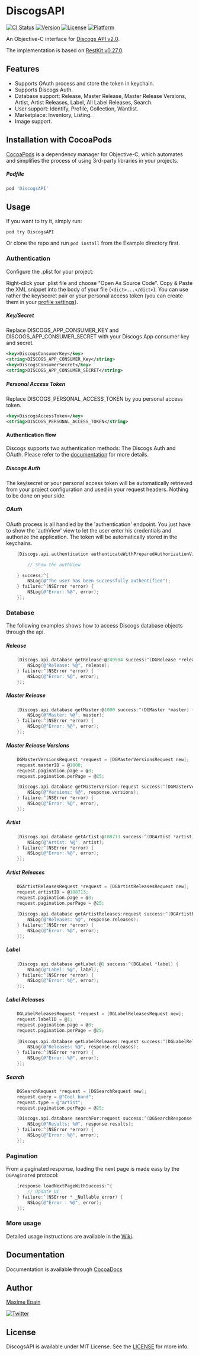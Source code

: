 # DiscogsAPI

[![CI Status](http://img.shields.io/travis/maxep/DiscogsAPI.svg?style=flat)](https://travis-ci.org/maxep/DiscogsAPI)
[![Version](https://img.shields.io/cocoapods/v/DiscogsAPI.svg?style=flat)](http://cocoadocs.org/docsets/DiscogsAPI)
[![License](https://img.shields.io/cocoapods/l/DiscogsAPI.svg?style=flat)](http://cocoadocs.org/docsets/DiscogsAPI)
[![Platform](https://img.shields.io/cocoapods/p/DiscogsAPI.svg?style=flat)](http://cocoadocs.org/docsets/DiscogsAPI)

An Objective-C interface for [Discogs API v2.0](http://www.discogs.com/developers/).

The implementation is based on [RestKit v0.27.0](https://github.com/RestKit/RestKit).

## Features
- Supports OAuth process and store the token in keychain.
- Supports Discogs Auth.
- Database support: Release, Master Release, Master Release Versions, Artist, Artist Releases, Label, All Label Releases, Search.
- User support: Identify, Profile, Collection, Wantlist.
- Marketplace: Inventory, Listing.
- Image support.

## Installation with CocoaPods

[CocoaPods](http://cocoapods.org) is a dependency manager for Objective-C, which automates and simplifies the process of using 3rd-party libraries in your projects.

##### Podfile

```ruby
pod 'DiscogsAPI'
```

## Usage

If you want to try it, simply run:

```
pod try DiscogsAPI
```
Or clone the repo and run ```pod install``` from the Example directory first.

### Authentication

Configure the .plist for your project:

Right-click your .plist file and choose "Open As Source Code".
Copy & Paste the XML snippet into the body of your file (`<dict>...</dict>`). You can use rather the key/secret pair or your personal access token (you can create them in your [profile settings](https://www.discogs.com/settings/developers)).

##### Key/Secret

Replace DISCOGS_APP_CONSUMER_KEY and DISCOGS_APP_CONSUMER_SECRET with your Discogs App consumer key and secret. 

```xml
<key>DiscogsConsumerKey</key>
<string>DISCOGS_APP_CONSUMER_Key</string>
<key>DiscogsConsumerSecret</key>
<string>DISCOGS_APP_CONSUMER_SECRET</string>
```

##### Personal Access Token

Replace DISCOGS_PERSONAL_ACCESS_TOKEN by you personal access token. 

```xml
<key>DiscogsAccessToken</key>
<string>DISCOGS_PERSONAL_ACCESS_TOKEN</string>
```
#### Authentication flow

Discogs supports two authentication methods: The Discogs Auth and OAuth. Please refer to the [documentation](http://www.discogs.com/developers/#page:authentication) for more details.

##### Discogs Auth

The key/secret or your personal access token will be automatically retrieved from your project configuration and used in your request headers. Nothing to be done on your side.

##### OAuth

OAuth process is all handled by the 'authentication' endpoint. You just have to show the 'authView' view to let the user enter his credentials and authorize the application. The token will be automatically stored in the keychains.

```objective-c
    [Discogs.api.authentication authenticateWithPreparedAuthorizationViewHandler:^(UIView *authView) {

        // Show the authView

    } success:^{
        NSLog(@"The user has been successfully authentified");
    } failure:^(NSError *error) {
        NSLog(@"Error: %@", error);
    }];
```

### Database

The following examples shows how to access Discogs database objects through the api.

##### Release

```objective-c
    [Discogs.api.database getRelease:@249504 success:^(DGRelease *release) {
        NSLog(@"Release: %@", release);
    } failure:^(NSError *error) {
        NSLog(@"Error: %@", error);
    }];
```

##### Master Release

```objective-c
    [Discogs.api.database getMaster:@1000 success:^(DGMaster *master) {
        NSLog(@"Master: %@", master);
    } failure:^(NSError *error) {
        NSLog(@"Error: %@", error);
    }];
```
##### Master Release Versions

```objective-c
    DGMasterVersionsRequest *request = [DGMasterVersionsRequest new];
    request.masterID = @1000;
    request.pagination.page = @3;
    request.pagination.perPage = @25;

    [Discogs.api.database getMasterVersion:request success:^(DGMasterVersionsResponse *response) {
        NSLog(@"Versions: %@", response.versions);
    } failure:^(NSError *error) {
        NSLog(@"Error: %@", error);
    }];
```
##### Artist

```objective-c
    [Discogs.api.database getArtist:@108713 success:^(DGArtist *artist) {
        NSLog(@"Artist: %@", artist);
    } failure:^(NSError *error) {
        NSLog(@"Error: %@", error);
    }];
```
##### Artist Releases

```objective-c
    DGArtistReleasesRequest *request = [DGArtistReleasesRequest new];
    request.artistID = @108713;
    request.pagination.page = @3;
    request.pagination.perPage = @25;
    
    [Discogs.api.database getArtistReleases:request success:^(DGArtistReleasesResponse *response) {
        NSLog(@"Releases: %@", response.releases);
    } failure:^(NSError *error) {
        NSLog(@"Error: %@", error);
    }];
```
##### Label

```objective-c
    [Discogs.api.database getLabel:@1 success:^(DGLabel *label) {
        NSLog(@"Label: %@", label);
    } failure:^(NSError *error) {
        NSLog(@"Error: %@", error);
    }];
```

##### Label Releases

```objective-c
    DGLabelReleasesRequest *request = [DGLabelReleasesRequest new];
    request.labelID = @1;
    request.pagination.page = @3;
    request.pagination.perPage = @25;
    
    [Discogs.api.database getLabelReleases:request success:^(DGLabelReleasesResponse *response) {
        NSLog(@"Releases: %@", response.releases);
    } failure:^(NSError *error) {
        NSLog(@"Error: %@", error);
    }];
```
##### Search

```objective-c
    DGSearchRequest *request = [DGSearchRequest new];
    request.query = @"Cool band";
    request.type = @"artist";
    request.pagination.perPage = @25;

    [Discogs.api.database searchFor:request success:^(DGSearchResponse *response) {
        NSLog(@"Results: %@", response.results);
    } failure:^(NSError *error) {
        NSLog(@"Error: %@", error);
    }];
```

### Pagination

From a paginated response, loading the next page is made easy by the `DGPaginated` protocol:

```objective-c
    [response loadNextPageWithSuccess:^{
        // Update UI
    } failure:^(NSError * _Nullable error) {
        NSLog(@"Error : %@", error);
    }];
```

### More usage

Detailed usage instructions are available in the [Wiki](https://github.com/maxep/DiscogsAPI/wiki).

## Documentation

Documentation is available through [CocoaDocs](http://cocoadocs.org/docsets/DiscogsAPI)

## Author

[Maxime Epain](http://maxep.github.io)

[![Twitter](https://img.shields.io/badge/twitter-%40MaximeEpain-blue.svg?style=flat)](https://twitter.com/MaximeEpain)

## License

DiscogsAPI is available under MIT License. See the [LICENSE](LICENSE) for more info.
